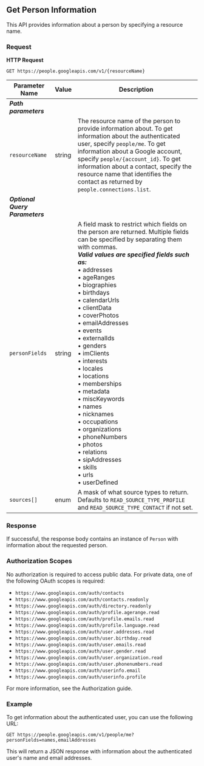 ## Get Person Information

This API provides information about a person by specifying a resource name.

### Request

**HTTP Request**

```
GET https://people.googleapis.com/v1/{resourceName}
```

| Parameter Name | Value | Description |
|-|-|-|
|***Path parameters***|||
|`resourceName` |string| The resource name of the person to provide information about. To get information about the authenticated user, specify `people/me`. To get information about a Google account, specify `people/{account_id}`. To get information about a contact, specify the resource name that identifies the contact as returned by `people.connections.list`.|
|***Optional Query Parameters***|||
|`personFields`|string| A field mask to restrict which fields on the person are returned. Multiple fields can be specified by separating them with commas. <br> ***Valid values are specified fields such as:*** <br> &#8226; addresses <br> &#8226; ageRanges <br> &#8226; biographies <br> &#8226; birthdays <br> &#8226; calendarUrls <br> &#8226; clientData <br> &#8226; coverPhotos <br> &#8226; emailAddresses <br> &#8226; events <br> &#8226; externalIds <br> &#8226; genders <br> &#8226; imClients <br> &#8226; interests <br> &#8226; locales <br> &#8226; locations <br> &#8226; memberships <br> &#8226; metadata <br> &#8226; miscKeywords <br> &#8226; names <br> &#8226; nicknames <br> &#8226; occupations <br> &#8226; organizations <br> &#8226; phoneNumbers <br> &#8226; photos <br> &#8226; relations <br> &#8226; sipAddresses <br> &#8226; skills <br> &#8226; urls <br> &#8226; userDefined|
|`sources[]`|enum| A mask of what source types to return. Defaults to `READ_SOURCE_TYPE_PROFILE` and `READ_SOURCE_TYPE_CONTACT` if not set.|

### Response

If successful, the response body contains an instance of `Person` with information about the requested person.

### Authorization Scopes

No authorization is required to access public data. For private data, one of the following OAuth scopes is required:

- `https://www.googleapis.com/auth/contacts`
- `https://www.googleapis.com/auth/contacts.readonly`
- `https://www.googleapis.com/auth/directory.readonly`
- `https://www.googleapis.com/auth/profile.agerange.read`
- `https://www.googleapis.com/auth/profile.emails.read`
- `https://www.googleapis.com/auth/profile.language.read`
- `https://www.googleapis.com/auth/user.addresses.read`
- `https://www.googleapis.com/auth/user.birthday.read`
- `https://www.googleapis.com/auth/user.emails.read`
- `https://www.googleapis.com/auth/user.gender.read`
- `https://www.googleapis.com/auth/user.organization.read`
- `https://www.googleapis.com/auth/user.phonenumbers.read`
- `https://www.googleapis.com/auth/userinfo.email`
- `https://www.googleapis.com/auth/userinfo.profile`

For more information, see the Authorization guide.

### Example

To get information about the authenticated user, you can use the following URL:

```
GET https://people.googleapis.com/v1/people/me?personFields=names,emailAddresses
```

This will return a JSON response with information about the authenticated user's name and email addresses.